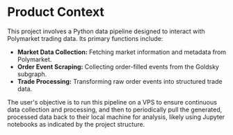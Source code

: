 # Product Context

This project involves a Python data pipeline designed to interact with Polymarket trading data. Its primary functions include:

- **Market Data Collection:** Fetching market information and metadata from Polymarket.
- **Order Event Scraping:** Collecting order-filled events from the Goldsky subgraph.
- **Trade Processing:** Transforming raw order events into structured trade data.

The user's objective is to run this pipeline on a VPS to ensure continuous data collection and processing, and then to periodically pull the generated, processed data back to their local machine for analysis, likely using Jupyter notebooks as indicated by the project structure.